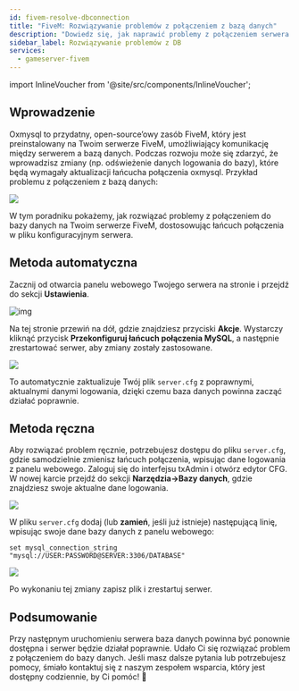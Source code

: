 ```yaml
---
id: fivem-resolve-dbconnection
title: "FiveM: Rozwiązywanie problemów z połączeniem z bazą danych"
description: "Dowiedz się, jak naprawić problemy z połączeniem serwera FiveM z bazą danych i przywrócić płynną komunikację z bazą → Sprawdź teraz"
sidebar_label: Rozwiązywanie problemów z DB
services:
  - gameserver-fivem
---
```


import InlineVoucher from '@site/src/components/InlineVoucher';

## Wprowadzenie

Oxmysql to przydatny, open-source’owy zasób FiveM, który jest preinstalowany na Twoim serwerze FiveM, umożliwiający komunikację między serwerem a bazą danych. Podczas rozwoju może się zdarzyć, że wprowadzisz zmiany (np. odświeżenie danych logowania do bazy), które będą wymagały aktualizacji łańcucha połączenia oxmysql. Przykład problemu z połączeniem z bazą danych:

![](https://screensaver01.zap-hosting.com/index.php/s/G5zACEEErfP4EHG/preview)

W tym poradniku pokażemy, jak rozwiązać problemy z połączeniem do bazy danych na Twoim serwerze FiveM, dostosowując łańcuch połączenia w pliku konfiguracyjnym serwera.

<InlineVoucher />

## Metoda automatyczna

Zacznij od otwarcia panelu webowego Twojego serwera na stronie i przejdź do sekcji **Ustawienia**.

![img](https://screensaver01.zap-hosting.com/index.php/s/nizHMSk7oXCsJS4/download)

Na tej stronie przewiń na dół, gdzie znajdziesz przyciski **Akcje**. Wystarczy kliknąć przycisk **Przekonfiguruj łańcuch połączenia MySQL**, a następnie zrestartować serwer, aby zmiany zostały zastosowane.

![](https://screensaver01.zap-hosting.com/index.php/s/eZoSBJcbCr7422K/preview)

To automatycznie zaktualizuje Twój plik `server.cfg` z poprawnymi, aktualnymi danymi logowania, dzięki czemu baza danych powinna zacząć działać poprawnie.

## Metoda ręczna

Aby rozwiązać problem ręcznie, potrzebujesz dostępu do pliku `server.cfg`, gdzie samodzielnie zmienisz łańcuch połączenia, wpisując dane logowania z panelu webowego. Zaloguj się do interfejsu txAdmin i otwórz edytor CFG. W nowej karcie przejdź do sekcji **Narzędzia->Bazy danych**, gdzie znajdziesz swoje aktualne dane logowania.

![](https://screensaver01.zap-hosting.com/index.php/s/7JJgtatLzZRXCDM/preview)

W pliku `server.cfg` dodaj (lub **zamień**, jeśli już istnieje) następującą linię, wpisując swoje dane bazy danych z panelu webowego:

```
set mysql_connection_string "mysql://USER:PASSWORD@SERVER:3306/DATABASE"
```

![](https://screensaver01.zap-hosting.com/index.php/s/sf9sMJoZyJttHBE/preview)

Po wykonaniu tej zmiany zapisz plik i zrestartuj serwer.

## Podsumowanie

Przy następnym uruchomieniu serwera baza danych powinna być ponownie dostępna i serwer będzie działał poprawnie. Udało Ci się rozwiązać problem z połączeniem do bazy danych. Jeśli masz dalsze pytania lub potrzebujesz pomocy, śmiało kontaktuj się z naszym zespołem wsparcia, który jest dostępny codziennie, by Ci pomóc! 🙂

<InlineVoucher />